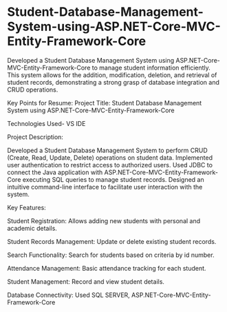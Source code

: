 # Student-Database-Management-System-using-ASP.NET-Core-MVC-Entity-Framework-Core
Developed a Student Database Management System using ASP.NET-Core-MVC-Entity-Framework-Core  to manage student information efficiently. This system allows for the addition, modification, deletion, and retrieval of student records, demonstrating a strong grasp of database integration and CRUD operations.

Key Points for Resume: Project Title: Student Database Management System using ASP.NET-Core-MVC-Entity-Framework-Core

Technologies Used- VS IDE

Project Description:

Developed a Student Database Management System to perform CRUD (Create, Read, Update, Delete) operations on student data. Implemented user authentication to restrict access to authorized users. Used JDBC to connect the Java application with ASP.NET-Core-MVC-Entity-Framework-Core executing SQL queries to manage student records. Designed an intuitive command-line interface to facilitate user interaction with the system.

Key Features:

Student Registration: Allows adding new students with personal and academic details.

Student Records Management: Update or delete existing student records.

Search Functionality: Search for students based on criteria by id number.

Attendance Management: Basic attendance tracking for each student.

Student Management: Record and view student details.

Database Connectivity: Used SQL SERVER, ASP.NET-Core-MVC-Entity-Framework-Core
